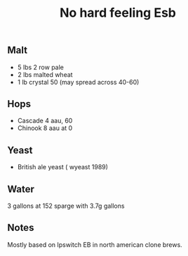 ﻿---
layout: post
title: No hard feeling Esb
tags: [ beer ]
---
## Malt
-  5 lbs 2 row pale
-  2 lbs malted wheat
-  1 lb crystal 50 (may spread across 40-60)
## Hops
-  Cascade 4 aau, 60 
-  Chinook 8 aau at 0
## Yeast
-  British ale yeast ( wyeast 1989)
## Water
3 gallons at 152 sparge with 3.7g gallons
## Notes
Mostly based on Ipswitch EB in north american clone brews. 